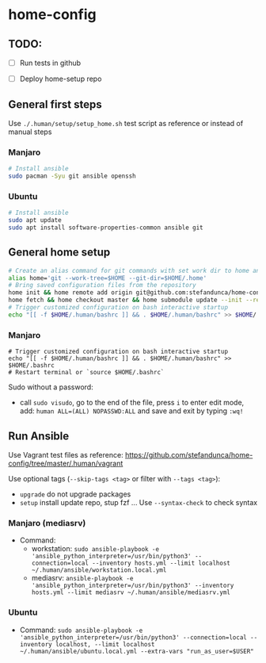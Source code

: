 # home-config

## TODO:
- [ ] Run tests in github
- [ ] Deploy home-setup repo


## General first steps

Use `./.human/setup/setup_home.sh` test script as reference or instead of manual steps

### Manjaro
```bash
# Install ansible
sudo pacman -Syu git ansible openssh

```

### Ubuntu
```bash
# Install ansible
sudo apt update
sudo apt install software-properties-common ansible git
```

## General home setup

```bash
# Create an alias command for git commands with set work dir to home and ".git" dir as ".home"
alias home='git --work-tree=$HOME --git-dir=$HOME/.home'
# Bring saved configuration files from the repository
home init && home remote add origin git@github.com:stefandunca/home-config.git
home fetch && home checkout master && home submodule update --init --recursive
# Trigger customized configuration on bash interactive startup
echo "[[ -f $HOME/.human/bashrc ]] && . $HOME/.human/bashrc" >> $HOME/.bashrc && . $HOME/.human/bashrc
```

### Manjaro
```
# Trigger customized configuration on bash interactive startup
echo "[[ -f $HOME/.human/bashrc ]] && . $HOME/.human/bashrc" >> $HOME/.bashrc
# Restart terminal or `source $HOME/.bashrc`
```

Sudo without a password:
 - call `sudo visudo`, go to the end of the file, press `i` to enter edit mode, add: `human ALL=(ALL) NOPASSWD:ALL` and save and exit by typing `:wq!`


## Run Ansible

Use Vagrant test files as reference: https://github.com/stefandunca/home-config/tree/master/.human/vagrant

Use optional tags (`--skip-tags <tag>` or filter with `--tags <tag>`):
  - `upgrade` do not upgrade packages
  - `setup` install update repo, stup fzf ...
Use `--syntax-check` to check syntax


### Manjaro (mediasrv)
- Command:
  - workstation: `sudo ansible-playbook -e 'ansible_python_interpreter=/usr/bin/python3' --connection=local --inventory hosts.yml --limit localhost ~/.human/ansible/workstation.local.yml`
  - mediasrv: `ansible-playbook -e 'ansible_python_interpreter=/usr/bin/python3' --inventory hosts.yml --limit mediasrv ~/.human/ansible/mediasrv.yml`

### Ubuntu

- Command: `sudo ansible-playbook -e 'ansible_python_interpreter=/usr/bin/python3' --connection=local --inventory localhost, --limit localhost ~/.human/ansible/ubuntu.local.yml --extra-vars "run_as_user=$USER"`
